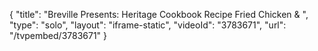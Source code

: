 {
    "title": "Breville Presents: Heritage Cookbook Recipe Fried Chicken & ",
    "type": "solo",
    "layout": "iframe-static",
    "videoId": "3783671",
    "url": "\/tvpembed\/3783671"
}